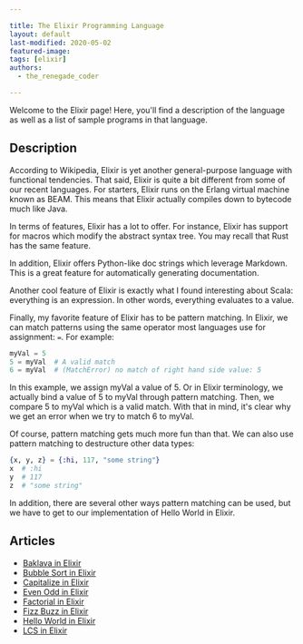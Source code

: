 ```yaml
---

title: The Elixir Programming Language
layout: default
last-modified: 2020-05-02
featured-image: 
tags: [elixir]
authors:
  - the_renegade_coder

---
```


Welcome to the Elixir page! Here, you'll find a description of the language as well as a list of sample programs in that language.

## Description


According to Wikipedia, Elixir is yet another general-purpose language 
with functional tendencies. That said, Elixir is quite a bit different 
from some of our recent languages. For starters, Elixir runs on the 
Erlang virtual machine known as BEAM. This means that Elixir actually 
compiles down to bytecode much like Java.

In terms of features, Elixir has a lot to offer. For instance, Elixir 
has support for macros which modify the abstract syntax tree. You may 
recall that Rust has the same feature.

In addition, Elixir offers Python-like doc strings which leverage Markdown. 
This is a great feature for automatically generating documentation.

Another cool feature of Elixir is exactly what I found interesting about 
Scala: everything is an expression. In other words, everything evaluates 
to a value.

Finally, my favorite feature of Elixir has to be pattern matching. In 
Elixir, we can match patterns using the same operator most languages use 
for assignment: `=`. For example:

```elixir
myVal = 5
5 = myVal  # A valid match
6 = myVal  # (MatchError) no match of right hand side value: 5
```

In this example, we assign myVal a value of 5. Or in Elixir terminology, 
we actually bind a value of 5 to myVal through pattern matching. Then, we 
compare 5 to myVal which is a valid match. With that in mind, it's clear 
why we get an error when we try to match 6 to myVal.

Of course, pattern matching gets much more fun than that. We can also use 
pattern matching to destructure other data types:

```elixir
{x, y, z} = {:hi, 117, "some string"}
x  # :hi
y  # 117
z  # "some string"
```

In addition, there are several other ways pattern matching can be used, but 
we have to get to our implementation of Hello World in Elixir.


## Articles

- [Baklava in Elixir](https://sampleprograms.io/projects/baklava/elixir)
- [Bubble Sort in Elixir](https://sampleprograms.io/projects/bubble-sort/elixir)
- [Capitalize in Elixir](https://sampleprograms.io/projects/capitalize/elixir)
- [Even Odd in Elixir](https://sampleprograms.io/projects/even-odd/elixir)
- [Factorial in Elixir](https://sampleprograms.io/projects/factorial/elixir)
- [Fizz Buzz in Elixir](https://sampleprograms.io/projects/fizz-buzz/elixir)
- [Hello World in Elixir](https://sampleprograms.io/projects/hello-world/elixir)
- [LCS in Elixir](https://sampleprograms.io/projects/lcs/elixir)